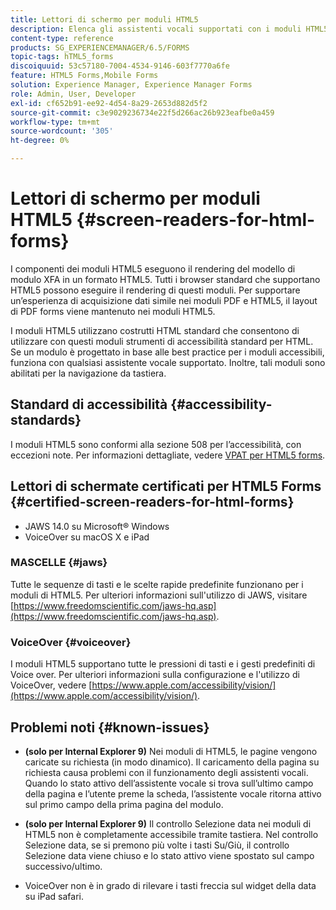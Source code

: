 ```yaml
---
title: Lettori di schermo per moduli HTML5
description: Elenca gli assistenti vocali supportati con i moduli HTML5.
content-type: reference
products: SG_EXPERIENCEMANAGER/6.5/FORMS
topic-tags: hTML5_forms
discoiquuid: 53c57180-7004-4534-9146-603f7770a6fe
feature: HTML5 Forms,Mobile Forms
solution: Experience Manager, Experience Manager Forms
role: Admin, User, Developer
exl-id: cf652b91-ee92-4d54-8a29-2653d882d5f2
source-git-commit: c3e9029236734e22f5d266ac26b923eafbe0a459
workflow-type: tm+mt
source-wordcount: '305'
ht-degree: 0%

---
```


# Lettori di schermo per moduli HTML5 {#screen-readers-for-html-forms}

I componenti dei moduli HTML5 eseguono il rendering del modello di modulo XFA in un formato HTML5. Tutti i browser standard che supportano HTML5 possono eseguire il rendering di questi moduli. Per supportare un’esperienza di acquisizione dati simile nei moduli PDF e HTML5, il layout di PDF forms viene mantenuto nei moduli HTML5.

I moduli HTML5 utilizzano costrutti HTML standard che consentono di utilizzare con questi moduli strumenti di accessibilità standard per HTML. Se un modulo è progettato in base alle best practice per i moduli accessibili, funziona con qualsiasi assistente vocale supportato. Inoltre, tali moduli sono abilitati per la navigazione da tastiera.

## Standard di accessibilità {#accessibility-standards}

I moduli HTML5 sono conformi alla sezione 508 per l’accessibilità, con eccezioni note. Per informazioni dettagliate, vedere [VPAT per HTML5 forms](https://www.adobe.com/content/dam/cc1/en/accessibility/compliance/pdfs/adobe-livecycle-es4-section-508-vpat-portfolio.pdf).

## Lettori di schermate certificati per HTML5 Forms {#certified-screen-readers-for-html-forms}

* JAWS 14.0 su Microsoft® Windows
* VoiceOver su macOS X e iPad

### MASCELLE {#jaws}

Tutte le sequenze di tasti e le scelte rapide predefinite funzionano per i moduli di HTML5. Per ulteriori informazioni sull&#39;utilizzo di JAWS, visitare [https://www.freedomscientific.com/jaws-hq.asp](https://www.freedomscientific.com/jaws-hq.asp).

### VoiceOver {#voiceover}

I moduli HTML5 supportano tutte le pressioni di tasti e i gesti predefiniti di Voice over. Per ulteriori informazioni sulla configurazione e l&#39;utilizzo di VoiceOver, vedere [https://www.apple.com/accessibility/vision/](https://www.apple.com/accessibility/vision/).

## Problemi noti {#known-issues}

* **(solo per Internal Explorer 9)** Nei moduli di HTML5, le pagine vengono caricate su richiesta (in modo dinamico). Il caricamento della pagina su richiesta causa problemi con il funzionamento degli assistenti vocali. Quando lo stato attivo dell’assistente vocale si trova sull’ultimo campo della pagina e l’utente preme la scheda, l’assistente vocale ritorna attivo sul primo campo della prima pagina del modulo.
* **(solo per Internal Explorer 9)** Il controllo Selezione data nei moduli di HTML5 non è completamente accessibile tramite tastiera. Nel controllo Selezione data, se si premono più volte i tasti Su/Giù, il controllo Selezione data viene chiuso e lo stato attivo viene spostato sul campo successivo/ultimo.

* VoiceOver non è in grado di rilevare i tasti freccia sul widget della data su iPad safari.
